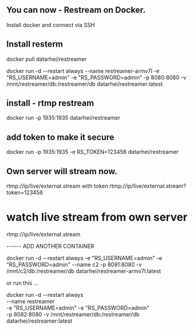 ## You can now - Restream on Docker.

Install docker and connect via SSH

## Install resterm

docker pull datarhei/restreamer

docker run -d --restart always --name  restreamer-armv7l 
     -e "RS_USERNAME=admin" -e "RS_PASSWORD=admin" 
     -p 8080:8080 -v /mnt/restreamer/db:/restreamer/db 
     datarhei/restreamer:latest

## install - rtmp restream

docker run  -p 1935:1935  datarhei/restreamer

## add token to make it secure 

docker run -p 1935:1935 -e RS_TOKEN=123456 datarhei/restreamer

## Own server will stream now.

rtmp://ip/live/external.stream
with token
rtmp://ip/live/external.stream?token=123456

# watch live stream from own server
rtmp://ip/live/external.stream

-_-_-_-_-_-_
ADD ANOTHER CONTAINER

docker run -d --restart always -e "RS_USERNAME=admin" -e "RS_PASSWORD=admin" --name c2 -p 8091:8080 -v /mnt/c2/db:/restreamer/db datarhei/restreamer-armv7l:latest


or run this ...

docker run -d --restart always \
     --name restreamer \
     -e "RS_USERNAME=admin" -e "RS_PASSWORD=admin" \
     -p 8082:8080 -v /mnt/restreamer/db:/restreamer/db \
     datarhei/restreamer:latest
